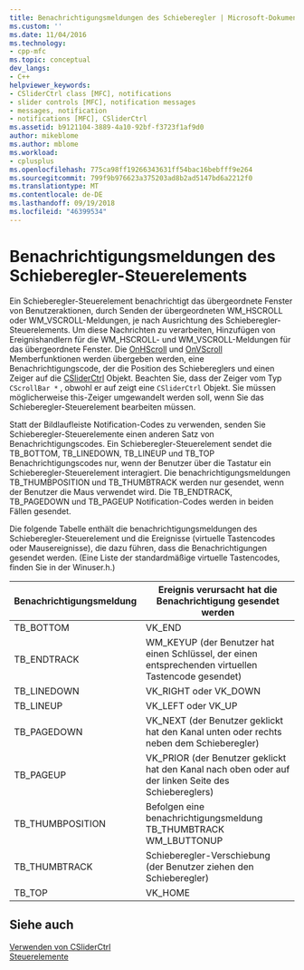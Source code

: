 ```yaml
---
title: Benachrichtigungsmeldungen des Schieberegler | Microsoft-Dokumentation
ms.custom: ''
ms.date: 11/04/2016
ms.technology:
- cpp-mfc
ms.topic: conceptual
dev_langs:
- C++
helpviewer_keywords:
- CSliderCtrl class [MFC], notifications
- slider controls [MFC], notification messages
- messages, notification
- notifications [MFC], CSliderCtrl
ms.assetid: b9121104-3889-4a10-92bf-f3723f1af9d0
author: mikeblome
ms.author: mblome
ms.workload:
- cplusplus
ms.openlocfilehash: 775ca98ff19266343631ff54bac16bebfff9e264
ms.sourcegitcommit: 799f9b976623a375203ad8b2ad5147bd6a2212f0
ms.translationtype: MT
ms.contentlocale: de-DE
ms.lasthandoff: 09/19/2018
ms.locfileid: "46399534"
---
```

# <a name="slider-notification-messages"></a>Benachrichtigungsmeldungen des Schieberegler-Steuerelements

Ein Schieberegler-Steuerelement benachrichtigt das übergeordnete Fenster von Benutzeraktionen, durch Senden der übergeordneten WM_HSCROLL oder WM_VSCROLL-Meldungen, je nach Ausrichtung des Schieberegler-Steuerelements. Um diese Nachrichten zu verarbeiten, Hinzufügen von Ereignishandlern für die WM_HSCROLL- und WM_VSCROLL-Meldungen für das übergeordnete Fenster. Die [OnHScroll](../mfc/reference/cwnd-class.md#onhscroll) und [OnVScroll](../mfc/reference/cwnd-class.md#onvscroll) Memberfunktionen werden übergeben werden, eine Benachrichtigungscode, der die Position des Schiebereglers und einen Zeiger auf die [CSliderCtrl](../mfc/reference/csliderctrl-class.md) Objekt. Beachten Sie, dass der Zeiger vom Typ `CScrollBar *` , obwohl er auf zeigt eine `CSliderCtrl` Objekt. Sie müssen möglicherweise this-Zeiger umgewandelt werden soll, wenn Sie das Schieberegler-Steuerelement bearbeiten müssen.

Statt der Bildlaufleiste Notification-Codes zu verwenden, senden Sie Schieberegler-Steuerelemente einen anderen Satz von Benachrichtigungscodes. Ein Schieberegler-Steuerelement sendet die TB_BOTTOM, TB_LINEDOWN, TB_LINEUP und TB_TOP Benachrichtigungscodes nur, wenn der Benutzer über die Tastatur ein Schieberegler-Steuerelement interagiert. Die benachrichtigungsmeldungen TB_THUMBPOSITION und TB_THUMBTRACK werden nur gesendet, wenn der Benutzer die Maus verwendet wird. Die TB_ENDTRACK, TB_PAGEDOWN und TB_PAGEUP Notification-Codes werden in beiden Fällen gesendet.

Die folgende Tabelle enthält die benachrichtigungsmeldungen des Schieberegler-Steuerelement und die Ereignisse (virtuelle Tastencodes oder Mausereignisse), die dazu führen, dass die Benachrichtigungen gesendet werden. (Eine Liste der standardmäßige virtuelle Tastencodes, finden Sie in der Winuser.h.)

|Benachrichtigungsmeldung|Ereignis verursacht hat die Benachrichtigung gesendet werden|
|--------------------------|-------------------------------------------|
|TB_BOTTOM|VK_END|
|TB_ENDTRACK|WM_KEYUP (der Benutzer hat einen Schlüssel, der einen entsprechenden virtuellen Tastencode gesendet)|
|TB_LINEDOWN|VK_RIGHT oder VK_DOWN|
|TB_LINEUP|VK_LEFT oder VK_UP|
|TB_PAGEDOWN|VK_NEXT (der Benutzer geklickt hat den Kanal unten oder rechts neben dem Schieberegler)|
|TB_PAGEUP|VK_PRIOR (der Benutzer geklickt hat den Kanal nach oben oder auf der linken Seite des Schiebereglers)|
|TB_THUMBPOSITION|Befolgen eine benachrichtigungsmeldung TB_THUMBTRACK WM_LBUTTONUP|
|TB_THUMBTRACK|Schieberegler-Verschiebung (der Benutzer ziehen den Schieberegler)|
|TB_TOP|VK_HOME|

## <a name="see-also"></a>Siehe auch

[Verwenden von CSliderCtrl](../mfc/using-csliderctrl.md)<br/>
[Steuerelemente](../mfc/controls-mfc.md)

